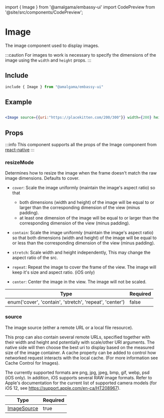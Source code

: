 import { Image } from '@amalgama/embassy-ui'
import CodePreview from '@site/src/components/CodePreview';

# Image

The image component used to display images.

:::caution
For images to work is necessary to specify the dimensions of the image using the `width` and `height` props.
:::

## Include

```jsx
include { Image } from "@amalgama/embassy-ui"
```

## Example
<CodePreview>
    <Image source={{uri:"https://placekitten.com/200/300"}} width={200} height={300} />
</CodePreview>

```jsx
<Image source={{uri:"https://placekitten.com/200/300"}} width={200} height={300}> />
```


## Props
:::info
This component supports all the props of the Image component from [react-native](https://reactnative.dev/docs/image#props)
:::

### resizeMode

Determines how to resize the image when the frame doesn't match the raw image dimensions. Defaults to cover.

- `cover`: Scale the image uniformly (maintain the image's aspect ratio) so that 
    - both dimensions (width and height) of the image will be equal to or larger than the corresponding dimension of the view (minus padding).
    - at least one dimension of the image will be equal to or larger than the corresponding dimension of the view (minus padding).

- `contain`: Scale the image uniformly (maintain the image's aspect ratio) so that both dimensions (width and height) of the image will be equal to or less than the corresponding dimension of the view (minus padding).

- `stretch`: Scale width and height independently, This may change the aspect ratio of the src.

- `repeat`: Repeat the image to cover the frame of the view. The image will keep it's size and aspect ratio. (iOS only)

- `center`: Center the image in the view. The image will not be scaled.

| Type                                                    | Required |
| ------------------------------------------------------- | -------- |
| enum('cover', 'contain', 'stretch', 'repeat', 'center') | false    |



### source
The image source (either a remote URL or a local file resource).

This prop can also contain several remote URLs, specified together with their width and height and potentially with scale/other URI arguments. The native side will then choose the best uri to display based on the measured size of the image container. A cache property can be added to control how networked request interacts with the local cache. (For more information see Cache Control for Images).

The currently supported formats are png, jpg, jpeg, bmp, gif, webp, psd (iOS only). In addition, iOS supports several RAW image formats. Refer to Apple's documentation for the current list of supported camera models (for iOS 12, see https://support.apple.com/en-ca/HT208967).

| Type        | Required | 
| ----------- | -------- | 
| [ImageSource](https://reactnative.dev/docs/image#imagesource) | true     |

